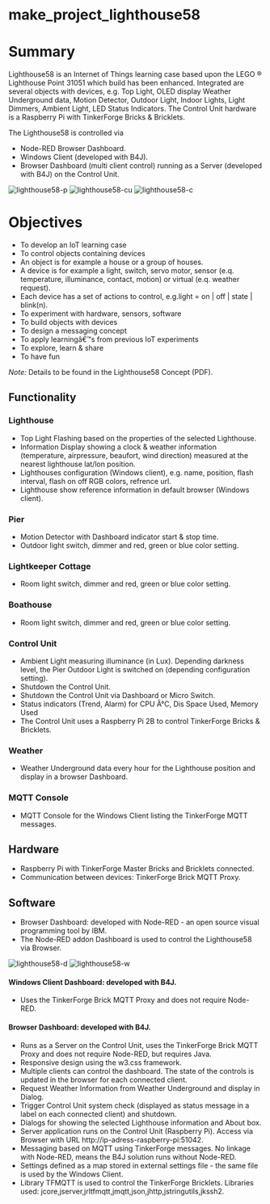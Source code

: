 # make_project_lighthouse58

# Summary
Lighthouse58 is an Internet of Things learning case based upon the LEGO ® Lighthouse Point 31051 which build has been enhanced.
Integrated are several objects with devices, e.g. Top Light, OLED display Weather Underground data, Motion Detector, Outdoor Light, Indoor Lights, Light Dimmers, Ambient Light, LED Status Indicators. The Control Unit hardware is a Raspberry Pi with TinkerForge Bricks & Bricklets.

The Lighthouse58 is controlled via
* Node-RED Browser Dashboard.
* Windows Client (developed with B4J).
* Browser Dashboard (multi client control) running as a Server (developed with B4J) on the Control Unit.

![lighthouse58-p](https://user-images.githubusercontent.com/47274144/52942457-5578ad00-336b-11e9-81a8-ed2c28b7a3a9.png)
![lighthouse58-cu](https://user-images.githubusercontent.com/47274144/52942452-54e01680-336b-11e9-8a37-7a781b9bd089.png)
![lighthouse58-c](https://user-images.githubusercontent.com/47274144/52942451-54e01680-336b-11e9-81fc-e89255de6044.png)

# Objectives
* To develop an IoT learning case
* To control objects containing devices
* An object is for example a house or a group of houses.
* A device is for example a light, switch, servo motor, sensor (e.q. temperature, illuminance, contact, motion) or virtual (e.q. weather request).
* Each device has a set of actions to control, e.g.light = on | off | state | blink(n).
* To experiment with hardware, sensors, software
* To build objects with devices
* To design a messaging concept
* To apply learningâ€™s from previous IoT experiments
* To explore, learn & share
* To have fun

_Note:_ Details to be found in the Lighthouse58 Concept (PDF).

## Functionality
### Lighthouse

* Top Light Flashing based on the properties of the selected Lighthouse.
* Information Display showing a clock & weather information (temperature, airpressure, beaufort, wind direction) measured at the nearest lighthouse lat/lon position.
* Lighthouses configuration (Windows client), e.g. name, position, flash interval, flash on off RGB colors, refrence url.
* Lighthouse show reference information in default browser (Windows client).

### Pier
* Motion Detector with Dashboard indicator start & stop time.
* Outdoor light switch, dimmer and red, green or blue color setting.

### Lightkeeper Cottage
* Room light switch, dimmer and red, green or blue color setting.

### Boathouse
* Room light switch, dimmer and red, green or blue color setting.

### Control Unit
* Ambient Light measuring illuminance (in Lux). Depending darkness level, the Pier Outdoor Light is switched on (depending configuration setting).
* Shutdown the Control Unit.
* Shutdown the Control Unit via Dashboard or Micro Switch.
* Status indicators (Trend, Alarm) for CPU Â°C, Dis Space Used, Memory Used
* The Control Unit uses a Raspberry Pi 2B to control TinkerForge Bricks & Bricklets.

### Weather
* Weather Underground data every hour for the Lighthouse position and display in a browser Dashboard.

### MQTT Console
* MQTT Console for the Windows Client listing the TinkerForge MQTT messages.

## Hardware
* Raspberry Pi with TinkerForge Master Bricks and Bricklets connected.
* Communication between devices: TinkerForge Brick MQTT Proxy.

## Software
* Browser Dashboard: developed with Node-RED - an open source visual programming tool by IBM.
* The Node-RED addon Dashboard is used to control the Lighthouse58 via Browser.

![lighthouse58-d](https://user-images.githubusercontent.com/47274144/52942455-5578ad00-336b-11e9-9173-99d1547558fe.png)
![lighthouse58-w](https://user-images.githubusercontent.com/47274144/52942459-5578ad00-336b-11e9-877e-b5e522618a05.png)

#### Windows Client Dashboard: developed with B4J.
* Uses the TinkerForge Brick MQTT Proxy and does not require Node-RED.

#### Browser Dashboard: developed with B4J.
* Runs as a Server on the Control Unit, uses the TinkerForge Brick MQTT Proxy and does not require Node-RED, but requires Java.
* Responsive design using the w3.css framework.
* Multiple clients can control the dashboard. The state of the controls is updated in the browser for each connected client.
* Request Weather Information from Weather Underground and display in Dialog.
* Trigger Control Unit system check (displayed as status message in a label on each connected client) and shutdown.
* Dialogs for showing the selected Lighthouse information and About box.
* Server application runs on the Control Unit (Raspberry Pi). Access via Browser with URL http://ip-adress-raspberry-pi:51042.
* Messaging based on MQTT using TinkerForge messages. No linkage with Node-RED, means the B4J solution runs without Node-RED.
* Settings defined as a map stored in external settings file - the same file is used by the Windows Client.
* Library TFMQTT is used to control the TinkerForge Bricklets. Libraries used: jcore,jserver,jrltfmqtt,jmqtt,json,jhttp,jstringutils,jkssh2.
